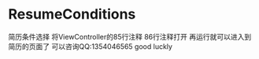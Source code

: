 # ResumeConditions
简历条件选择
将ViewController的85行注释 86行注释打开 再运行就可以进入到简历的页面了
可以咨询QQ:1354046565
good luckly
